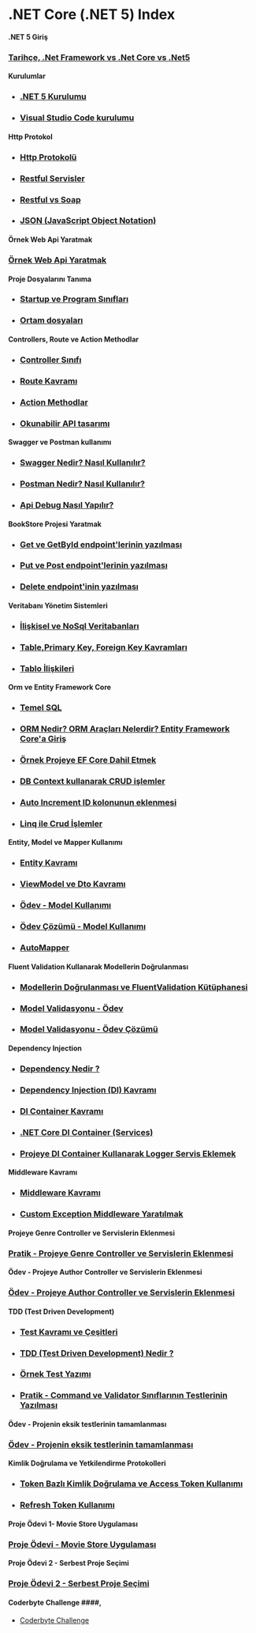 # .NET Core (.NET 5) Index

#### .NET 5 Giriş ####

### [Tarihçe, .Net Framework vs .Net Core vs .Net5](1-net5-giris/)

#### Kurulumlar ####


- ### [.NET 5 Kurulumu](1-net-5-kurulumu/)
- ### [Visual Studio Code kurulumu](2-vscode-kurulumu/)

#### Http Protokol ####
- ### [Http Protokolü](1-http-ptotokolu)
- ### [Restful Servisler](2-restful-servisler/)
- ### [Restful vs Soap](3-restful-vs-soap/)
- ### [JSON (JavaScript Object Notation)](4-json/)

#### Örnek Web Api Yaratmak ####
### [Örnek Web Api Yaratmak](4-ornek-webapi-yaratmak/)

#### Proje Dosyalarını Tanıma ####
- ### [Startup ve Program Sınıfları](1-startup/)
- ### [Ortam dosyaları](2-ortam-dosyalari/)

#### Controllers, Route ve Action Methodlar ####
- ### [Controller Sınıfı](1-controller-nedir/)
- ### [Route Kavramı](2-route/)
- ### [Action Methodlar](3-action-metotlar/)
- ### [Okunabilir API tasarımı](4-okunabilir-api-tasarimi/)

#### Swagger ve Postman kullanımı ####
- ### [Swagger Nedir? Nasıl Kullanılır?](1-swagger-ui-nedir-nasıl-kullanılır/)
- ### [Postman Nedir? Nasıl Kullanılır?](2-postman-nedir-nasıl-kullanılır/)
- ### [Api Debug Nasıl Yapılır?](3-api-debug/)

#### BookStore Projesi Yaratmak ####
- ### [Get ve GetById endpoint'lerinin yazılması](1-get-endpoint)
- ### [Put ve Post endpoint'lerinin yazılması](2-put-ve-post-endpoint)
- ### [Delete endpoint'inin yazılması](3-delete-endpoint)

#### Veritabanı Yönetim Sistemleri ####
- ### [İlişkisel ve NoSql Veritabanları](1-iliskisel-nosql-veritabanlari/)
- ### [Table,Primary Key, Foreign Key Kavramları](2-table-pk-fk-kavramlari/)
- ### [Tablo İlişkileri](3-tablo-iliskileri/)

#### Orm ve Entity Framework Core ####
- ### [Temel SQL](1-temel-sql/)
- ### [ORM Nedir? ORM Araçları Nelerdir? Entity Framework Core'a Giriş](2-orm-ve-ef-core/)
- ### [Örnek Projeye EF Core Dahil Etmek](3-projeye-efcore-eklemek/)
- ### [DB Context kullanarak CRUD işlemler](4-db-context-ile-crud-islemler/)
- ### [Auto Increment ID kolonunun eklenmesi](5-auto-increment-id-kolonu)
- ### [Linq ile Crud İşlemler](6-linq/)

#### Entity, Model ve Mapper Kullanımı ####
- ### [Entity Kavramı](1-entity-kavrami/)
- ### [ViewModel ve Dto Kavramı](2-viewmodel-ve-dto-kavrami/)
- ### [Ödev - Model Kullanımı](4-odev-model-kullanimi)
- ### [Ödev Çözümü - Model Kullanımı](5-odev-cozum-model-kullanımı)
- ### [AutoMapper](6-automapper/)

#### Fluent Validation Kullanarak Modellerin Doğrulanması ####
- ### [Modellerin Doğrulanması ve FluentValidation Kütüphanesi](1-model-validasyonu)
- ### [Model Validasyonu - Ödev](2-model-validasyonu-odev)
- ### [Model Validasyonu - Ödev Çözümü](3-model-validasyonu-odev-cozum)

#### Dependency Injection ####
- ### [Dependency Nedir ?](1-dependency-nedir/)
- ### [Dependency Injection (DI) Kavramı](2-dependency-injection-kavrami/)
- ### [DI Container Kavramı](3-di-container/)
- ### [.NET Core DI Container (Services)](4-net-core-di-container/)
- ### [Projeye DI Container Kullanarak Logger Servis Eklemek](5-di-container-ile-logger-service-eklemek)

#### Middleware Kavramı ####
- ### [Middleware Kavramı](1-middleware-nedir/)
- ### [Custom Exception Middleware Yaratılmak](2-projeye-mw-eklenmesi/)

#### Projeye Genre Controller ve Servislerin Eklenmesi ####
### [Pratik - Projeye Genre Controller ve Servislerin Eklenmesi](15-genre-controller-eklenmesi)

#### Ödev - Projeye Author Controller ve Servislerin Eklenmesi ####
### [Ödev - Projeye Author Controller ve Servislerin Eklenmesi](16-odev-author-controller-eklenmesi)

#### TDD (Test Driven Development) ####
- ### [Test Kavramı ve Çeşitleri](1-test-kavrami-cesitleri/)
- ### [TDD (Test Driven Development) Nedir ?](2-tdd-nedir/)
- ### [Örnek Test Yazımı](3-unit-test-yazmak/)
- ### [Pratik - Command ve Validator Sınıflarının Testlerinin Yazılması](4-command-ve-validator-testlerinin-yazılmasi)

#### Ödev - Projenin eksik testlerinin tamamlanması ####
### [Ödev - Projenin eksik testlerinin tamamlanması](17-odev-unit-tests/)

#### Kimlik Doğrulama ve Yetkilendirme Protokolleri ####
- ### [Token Bazlı Kimlik Doğrulama ve Access Token Kullanımı](1-token-bazlı-kimlik-dogrulama)
- ### [Refresh Token Kullanımı](2-refresh-token-kullanımı)


#### Proje Ödevi 1- Movie Store Uygulaması ####
### [Proje Ödevi - Movie Store Uygulaması](19-proje-1/)

#### Proje Ödevi 2 - Serbest Proje Seçimi ####
### [Proje Ödevi 2 - Serbest Proje Seçimi](20-proje-2/)

#### Coderbyte Challenge ####,
- [Coderbyte Challenge](coderbyte-challenge)

